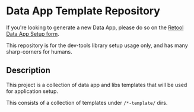 # Data App Template Repository
If you're looking to generate a new Data App, please do so on the [Retool Data App Setup form](https://retool.coursera.org/apps/edc1a370-5e4d-11ee-ac31-8720b69cf398/Developer%20Experience/Data%20Application%20Setup).

This repository is for the dev-tools library setup usage only, and has many sharp-corners for humans.

## Description
This project is a collection of data app and libs templates that will be used for application setup.

This consists of a collection of templates under `/*-template/` dirs.

